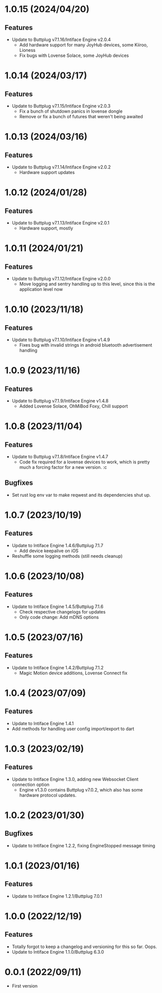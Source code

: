 # 1.0.15 (2024/04/20)

## Features

- Update to Buttplug v7.1.16/Intiface Engine v2.0.4
  - Add hardware support for many JoyHub devices, some Kiiroo, Lioness
  - Fix bugs with Lovense Solace, some JoyHub devices

# 1.0.14 (2024/03/17)

## Features

- Update to Buttplug v7.1.15/Intiface Engine v2.0.3
  - Fix a bunch of shutdown panics in lovense dongle
  - Remove or fix a bunch of futures that weren't being awaited

# 1.0.13 (2024/03/16)

## Features

- Update to Buttplug v7.1.14/Intiface Engine v2.0.2
  - Hardware support updates

# 1.0.12 (2024/01/28)

## Features

- Update to Buttplug v7.1.13/Intiface Engine v2.0.1
  - Hardware support, mostly

# 1.0.11 (2024/01/21)

## Features

- Update to Buttplug v7.1.12/Intiface Engine v2.0.0
  - Move logging and sentry handling up to this level, since this is the application level now

# 1.0.10 (2023/11/18)

## Features

- Update to Buttplug v7.1.10/Intiface Engine v1.4.9
  - Fixes bug with invalid strings in android bluetooth advertisement handling

# 1.0.9 (2023/11/16)

## Features

- Update to Buttplug v7.1.9/Intiface Engine v1.4.8
  - Added Lovense Solace, OhMiBod Foxy, Chill support

# 1.0.8 (2023/11/04)

## Features

- Update to Buttplug v7.1.8/Intiface Engine v1.4.7
  - Code fix required for a lovense devices to work, which is pretty much a forcing factor for a
    new version. :c

## Bugfixes

- Set rust log env var to make reqwest and its dependencies shut up.

# 1.0.7 (2023/10/19)

## Features

- Update to Intiface Engine 1.4.6/Buttplug 7.1.7
  - Add device keepalive on iOS
- Reshuffle some logging methods (still needs cleanup)

# 1.0.6 (2023/10/08)

## Features

- Update to Intiface Engine 1.4.5/Buttplug 7.1.6
  - Check respective changelogs for updates
  - Only code change: Add mDNS options

# 1.0.5 (2023/07/16)

## Features

- Update to Intiface Engine 1.4.2/Buttplug 7.1.2
  - Magic Motion device additions, Lovense Connect fix

# 1.0.4 (2023/07/09)

## Features

- Update to Intiface Engine 1.4.1
- Add methods for handling user config import/export to dart

# 1.0.3 (2023/02/19)

## Features

- Update to Intiface Engine 1.3.0, adding new Websocket Client connection option
  - Engine v1.3.0 contains Buttplug v7.0.2, which also has some hardware protocol updates.

# 1.0.2 (2023/01/30)

## Bugfixes

- Update to Intiface Engine 1.2.2, fixing EngineStopped message timing

# 1.0.1 (2023/01/16)

## Features

- Update to Intiface Engine 1.2.1/Buttplug 7.0.1

# 1.0.0 (2022/12/19)

## Features

- Totally forgot to keep a changelog and versioning for this so far. Oops.
- Update to Intiface Engine 1.1.0/Buttplug 6.3.0

# 0.0.1 (2022/09/11)

- First version